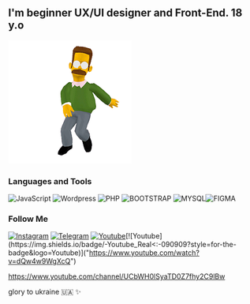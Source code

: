 ## I'm beginner UX/UI designer and Front-End. 18 y.o
![image](assets/dancer_ned.gif)
### Languages and Tools

![JavaScript](https://img.shields.io/badge/-JavaScript-090909?style=for-the-badge&logo=JavaScript) ![Wordpress](https://img.shields.io/badge/-Wordpress-090909?style=for-the-badge&logo=Wordpress) ![PHP](https://img.shields.io/badge/-PHP-090909?style=for-the-badge&logo=PHP) ![BOOTSTRAP](https://img.shields.io/badge/-BOOTSTRAP-090909?style=for-the-badge&logo=BOOTSTRAP) ![MYSQL](https://img.shields.io/badge/-MYSQL-090909?style=for-the-badge&logo=MYSQL)![FIGMA](https://img.shields.io/badge/-FIGMA-090909?style=for-the-badge&logo=FIGMA)

### Follow Me

[![Instagram](https://img.shields.io/badge/-Instagram-090909?style=for-the-badge&logo=Instagram)]("https://www.instagram.com/biolry/") [![Telegram](https://img.shields.io/badge/-Telegram-090909?style=for-the-badge&logo=Telegram)]("https://t.me/borisovilyaweb") [![Youtube](https://img.shields.io/badge/-Youtube-090909?style=for-the-badge&logo=Youtube)]("https://www.youtube.com/watch?v=dQw4w9WgXcQ")[![Youtube](https://img.shields.io/badge/-Youtube_Real<:-090909?style=for-the-badge&logo=Youtube)]("https://www.youtube.com/watch?v=dQw4w9WgXcQ")

https://www.youtube.com/channel/UCbWH0lSyaTD0Z7fhy2C9lBw



glory to ukraine :ukraine: ✨